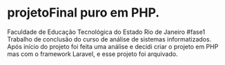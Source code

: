 # projetoFinal puro em PHP.
Faculdade de Educação Tecnológica do Estado Rio de Janeiro
#fase1
Trabalho de conclusão do curso de análise de sistemas informatizados.
Após início do projeto foi feita uma análise e decidi criar o projeto em PHP mas com o framework Laravel, e esse projeto foi arquivado.
